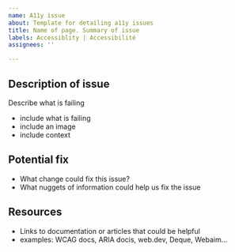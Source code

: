 ```yaml
---
name: A11y issue
about: Template for detailing a11y issues
title: Name of page. Summary of issue
labels: Accessiblity | Accessibilité
assignees: ''

---
```


## Description of issue

Describe what is failing
- include what is failing
- include an image
- include context

## Potential fix

- What change could fix this issue?
- What nuggets of information could help us fix the issue

## Resources

- Links to documentation or articles that could be helpful
- examples: WCAG docs, ARIA docis, web.dev, Deque, Webaim...

